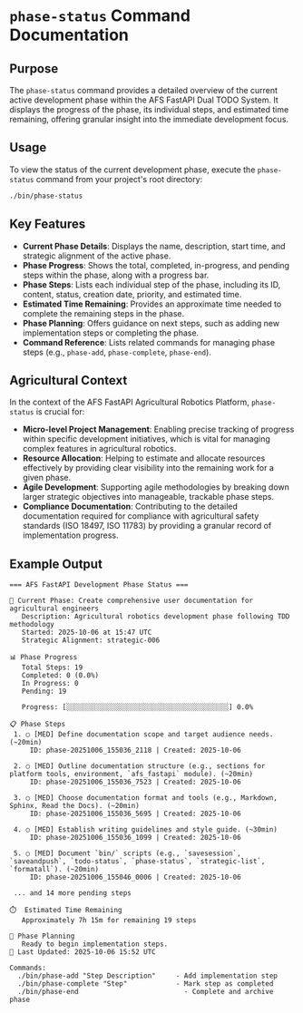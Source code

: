 # `phase-status` Command Documentation

## Purpose

The `phase-status` command provides a detailed overview of the current active development phase within the AFS FastAPI Dual TODO System. It displays the progress of the phase, its individual steps, and estimated time remaining, offering granular insight into the immediate development focus.

## Usage

To view the status of the current development phase, execute the `phase-status` command from your project's root directory:

```bash
./bin/phase-status
```

## Key Features

*   **Current Phase Details**: Displays the name, description, start time, and strategic alignment of the active phase.
*   **Phase Progress**: Shows the total, completed, in-progress, and pending steps within the phase, along with a progress bar.
*   **Phase Steps**: Lists each individual step of the phase, including its ID, content, status, creation date, priority, and estimated time.
*   **Estimated Time Remaining**: Provides an approximate time needed to complete the remaining steps in the phase.
*   **Phase Planning**: Offers guidance on next steps, such as adding new implementation steps or completing the phase.
*   **Command Reference**: Lists related commands for managing phase steps (e.g., `phase-add`, `phase-complete`, `phase-end`).

## Agricultural Context

In the context of the AFS FastAPI Agricultural Robotics Platform, `phase-status` is crucial for:

*   **Micro-level Project Management**: Enabling precise tracking of progress within specific development initiatives, which is vital for managing complex features in agricultural robotics.
*   **Resource Allocation**: Helping to estimate and allocate resources effectively by providing clear visibility into the remaining work for a given phase.
*   **Agile Development**: Supporting agile methodologies by breaking down larger strategic objectives into manageable, trackable phase steps.
*   **Compliance Documentation**: Contributing to the detailed documentation required for compliance with agricultural safety standards (ISO 18497, ISO 11783) by providing a granular record of implementation progress.

## Example Output

```
=== AFS FastAPI Development Phase Status ===

🚀 Current Phase: Create comprehensive user documentation for agricultural engineers
   Description: Agricultural robotics development phase following TDD methodology
   Started: 2025-10-06 at 15:47 UTC
   Strategic Alignment: strategic-006

📊 Phase Progress
   Total Steps: 19
   Completed: 0 (0.0%)
   In Progress: 0
   Pending: 19

   Progress: [░░░░░░░░░░░░░░░░░░░░░░░░░░░░░░░░░░░░░░░░] 0.0%

📋 Phase Steps
 1. ○ [MED] Define documentation scope and target audience needs. (~20min)
     ID: phase-20251006_155036_2118 | Created: 2025-10-06

 2. ○ [MED] Outline documentation structure (e.g., sections for platform tools, environment, `afs_fastapi` module). (~20min)
     ID: phase-20251006_155036_7523 | Created: 2025-10-06

 3. ○ [MED] Choose documentation format and tools (e.g., Markdown, Sphinx, Read the Docs). (~20min)
     ID: phase-20251006_155036_5695 | Created: 2025-10-06

 4. ○ [MED] Establish writing guidelines and style guide. (~30min)
     ID: phase-20251006_155036_1099 | Created: 2025-10-06

 5. ○ [MED] Document `bin/` scripts (e.g., `savesession`, `saveandpush`, `todo-status`, `phase-status`, `strategic-list`, `formatall`). (~20min)
     ID: phase-20251006_155046_0006 | Created: 2025-10-06

 ... and 14 more pending steps

⏱️  Estimated Time Remaining
   Approximately 7h 15m for remaining 19 steps

📝 Phase Planning
   Ready to begin implementation steps.
📅 Last Updated: 2025-10-06 15:52 UTC

Commands:
  ./bin/phase-add "Step Description"     - Add implementation step
  ./bin/phase-complete "Step"            - Mark step as completed
  ./bin/phase-end                          - Complete and archive phase
```
